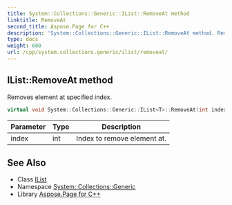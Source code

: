 ```yaml
---
title: System::Collections::Generic::IList::RemoveAt method
linktitle: RemoveAt
second_title: Aspose.Page for C++
description: 'System::Collections::Generic::IList::RemoveAt method. Removes element at specified index in C++.'
type: docs
weight: 600
url: /cpp/system.collections.generic/ilist/removeat/
---
```

## IList::RemoveAt method


Removes element at specified index.

```cpp
virtual void System::Collections::Generic::IList<T>::RemoveAt(int index)=0
```


| Parameter | Type | Description |
| --- | --- | --- |
| index | int | Index to remove element at. |

## See Also

* Class [IList](../)
* Namespace [System::Collections::Generic](../../)
* Library [Aspose.Page for C++](../../../)
